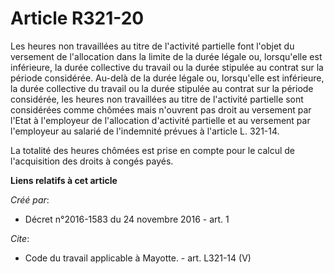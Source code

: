 # Article R321-20

Les heures non travaillées au titre de l'activité partielle font l'objet du versement de l'allocation dans la limite de la
durée légale ou, lorsqu'elle est inférieure, la durée collective du travail ou la durée stipulée au contrat sur la période
considérée. Au-delà de la durée légale ou, lorsqu'elle est inférieure, la durée collective du travail ou la durée stipulée au
contrat sur la période considérée, les heures non travaillées au titre de l'activité partielle sont considérées comme chômées
mais n'ouvrent pas droit au versement par l'Etat à l'employeur de l'allocation d'activité partielle et au versement par
l'employeur au salarié de l'indemnité prévues à l'article L. 321-14. 

La totalité des heures chômées est prise en compte pour le calcul de l'acquisition des droits à congés payés.

**Liens relatifs à cet article**

_Créé par_:

  - Décret n°2016-1583 du 24 novembre 2016 - art. 1

_Cite_:

  - Code du travail applicable à Mayotte. - art. L321-14 (V)
